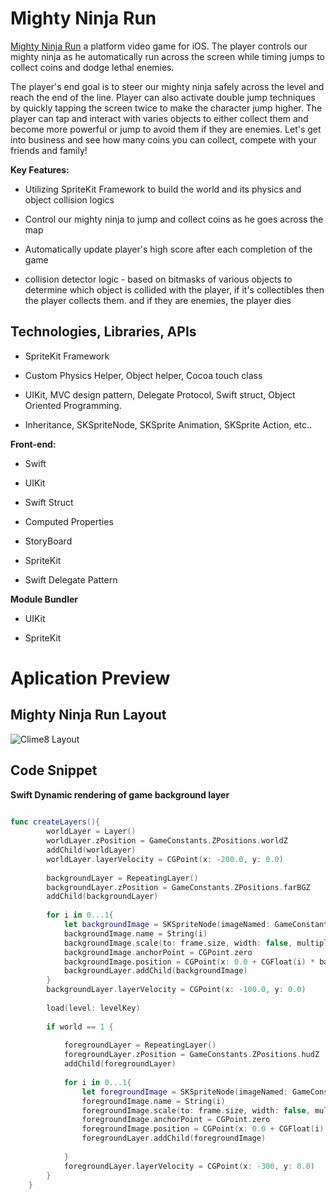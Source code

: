 # Mighty Ninja Run
[Mighty Ninja Run](https://apps.apple.com/us/app/mighty-ninja-run/id1666743843) a platform video game for iOS. The player controls our mighty ninja as he automatically run across the screen while timing jumps to collect coins and dodge lethal enemies.

The player's end goal is to steer our mighty ninja safely across the level and reach the end of the line. Player can also activate double jump techniques by quickly tapping the screen twice to make the character jump higher. The player can tap and interact with varies objects to either collect them and become more powerful or jump to avoid them if they are enemies. Let's get into business and see how many coins you can collect, compete with your friends and family!

**Key Features:**

* Utilizing SpriteKit Framework to build the world and its physics and object collision logics

* Control our mighty ninja to jump and collect coins as he goes across the map

* Automatically update player's high score after each completion of the game

* collision detector logic - based on bitmasks of various objects to determine which object is collided with the player, if it's collectibles then the player collects them. and if they are enemies, the player dies

## Technologies, Libraries, APIs

* SpriteKit Framework 

* Custom Physics Helper, Object helper, Cocoa touch class 

* UIKit, MVC design pattern, Delegate Protocol, Swift struct, Object Oriented Programming.

* Inheritance, SKSpriteNode, SKSprite Animation, SKSprite Action, etc..

**Front-end:**

* Swift

* UIKit

* Swift Struct

* Computed Properties

* StoryBoard

* SpriteKit

* Swift Delegate Pattern

**Module Bundler** 

* UIKit 

* SpriteKit

# Aplication Preview

## Mighty Ninja Run Layout

![Clime8 Layout](https://i.postimg.cc/FsvGDxys/Untitled-design-2.png)

## Code Snippet

**Swift Dynamic rendering of game background layer** 
```swift
  
func createLayers(){
        worldLayer = Layer()
        worldLayer.zPosition = GameConstants.ZPositions.worldZ
        addChild(worldLayer)
        worldLayer.layerVelocity = CGPoint(x: -200.0, y: 0.0)
        
        backgroundLayer = RepeatingLayer()
        backgroundLayer.zPosition = GameConstants.ZPositions.farBGZ
        addChild(backgroundLayer)
        
        for i in 0...1{
            let backgroundImage = SKSpriteNode(imageNamed: GameConstants.StringConstants.worldBackgroundNames[world])
            backgroundImage.name = String(i)
            backgroundImage.scale(to: frame.size, width: false, multiplier: 1.0)
            backgroundImage.anchorPoint = CGPoint.zero
            backgroundImage.position = CGPoint(x: 0.0 + CGFloat(i) * backgroundImage.size.width, y: 0.0)
            backgroundLayer.addChild(backgroundImage)
        }
        backgroundLayer.layerVelocity = CGPoint(x: -100.0, y: 0.0)
        
        load(level: levelKey)
        
        if world == 1 {
            
            foregroundLayer = RepeatingLayer()
            foregroundLayer.zPosition = GameConstants.ZPositions.hudZ
            addChild(foregroundLayer)
            
            for i in 0...1{
                let foregroundImage = SKSpriteNode(imageNamed: GameConstants.StringConstants.foregroundLayer)
                foregroundImage.name = String(i)
                foregroundImage.scale(to: frame.size, width: false, multiplier: 1 / 15)
                foregroundImage.anchorPoint = CGPoint.zero
                foregroundImage.position = CGPoint(x: 0.0 + CGFloat(i) * foregroundImage.size.width, y: -0.6 * foregroundImage.size.height)
                foregroundLayer.addChild(foregroundImage)
                
            }
            foregroundLayer.layerVelocity = CGPoint(x: -300, y: 0.0)
        }
    }
```
